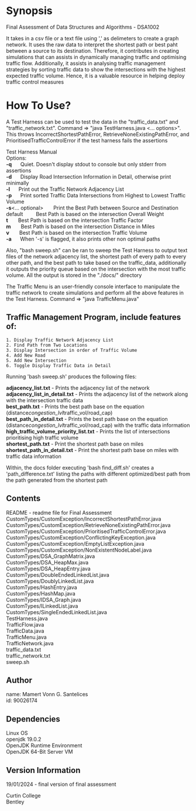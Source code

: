 # Synopsis

Final Assessment of Data Structures and Algorithms - DSA1002

It takes in a csv file or a text file using ',' as delimeters to create a graph network. It uses the raw data to interpret the shortest path or best paht between a source to its destination. Therefore, it contributes in creating simulations that can assists in dynamically managing traffic and optimising traffic flow. Additionally, it assists in analysing traffic management strategies by sorting traffic data to show the intersections with the highest expected traffic volume. Hence, it is a valuable resource in helping deploy traffic control measures

# How To Use?

A Test Harness can be used to test the data in the "traffic_data.txt" and "traffic_network.txt". Command => "java TestHarness.java <... options>". This throws IncorrectShortestPathError, RetrieveNoneExistingPathError, and PrioritisedTrafficControlError if the test harness fails the assertions

Test Harness Manual<br>
Options:<br>
        **-q**&nbsp;&nbsp;&nbsp;&nbsp;&nbsp;&nbsp;Quiet. Doesn't display stdout to console but only stderr from assertions<br>
        **-d**&nbsp;&nbsp;&nbsp;&nbsp;&nbsp;&nbsp;Display Road Intersection Information in Detail, otherwise print minimally<br>
        **-l**&nbsp;&nbsp;&nbsp;&nbsp;&nbsp;&nbsp;Print out the Traffic Network Adjacency List<br>
        **-p**&nbsp;&nbsp;&nbsp;&nbsp;&nbsp;&nbsp;Print sorted Traffic Data Intersections from Highest to Lowest Traffic Volume<br>
        **-s**\<... optional\>&nbsp;&nbsp;&nbsp;&nbsp;&nbsp;&nbsp;&nbsp;Print the Best Path between Source and Destination<br>
        default&nbsp;&nbsp;&nbsp;&nbsp;&nbsp;&nbsp;&nbsp;&nbsp;&nbsp;Best Path is based on the intersection Overall Weight<br>
                **t**&nbsp;&nbsp;&nbsp;&nbsp;&nbsp;&nbsp;&nbsp;Best Path is based on the intersection Traffic Factor<br>
                **m**&nbsp;&nbsp;&nbsp;&nbsp;&nbsp;&nbsp;&nbsp;Best Path is based on the intersection Distance in Miles<br>
                **v**&nbsp;&nbsp;&nbsp;&nbsp;&nbsp;&nbsp;&nbsp;Best Path is based on the intersection Traffic Volume<br>
        **-a**&nbsp;&nbsp;&nbsp;&nbsp;&nbsp;&nbsp;When '-s' is flagged, it also prints other non optimal paths<br>

Also, "bash sweep.sh" can be ran to sweep the Test Harness to output text files of the network adjacency list, the shortest path of every path to every other path, and the best path to take based on the traffic_data, additionally it outputs the priority queue based on the intersection with the most traffic volume. All the output is stored in the "./docs/" directory

The Traffic Menu is an user-friendly console interface to manipulate the traffic network
to create simulations and perform all the above features in the Test Harness.
Command => "java TrafficMenu.java"

## Traffic Management Program, include features of:
    1. Display Traffic Network Adjacency List
    2. Find Path from Two Locations
    3. Display Intersection in order of Traffic Volume
    4. Add New Road
    5. Add New Intersection
    6. Toggle Display Traffic Data in Detail

Running 'bash sweep.sh' produces the following files:

**adjacency_list.txt**                      - Prints the adjacency list of the network<br>
**adjacency_list_in_detail.txt**            - Prints the adjacency list of the network along with the intersection traffic data<br>
**best_path.txt**                           - Prints the best path base on the equation (distance*congestion_lvl*traffic_vol/road_cap)<br>
**best_path_in_detail.txt**                 - Prints the best path base on the equation (distance*congestion_lvl*traffic_vol/road_cap) with the traffic data information<br>
**high_traffic_volume_priority_list.txt**   - Prints the list of intersections prioritising high traffic volume<br>
**shortest_path.txt**                       - Print the shortest path base on miles<br>
**shortest_path_in_detail.txt**             - Print the shortest path base on miles with traffic data information<br>

Within, the docs folder executing 'bash find_diff.sh' creates a 'path_difference.txt' listing the paths with different optimized/best path
from the path generated from the shortest path

## Contents

README - readme file for Final Assessment<br>
CustomTypes/CustomException/IncorrectShortestPathError.java<br>
CustomTypes/CustomException/RetrieveNoneExistingPathError.java<br>
CustomTypes/CustomException/PrioritisedTrafficControlError.java<br>
CustomTypes/CustomException/ConflictingKeyException.java<br>
CustomTypes/CustomException/EmptyListException.java<br>
CustomTypes/CustomException/NonExistentNodeLabel.java<br>
CustomTypes/DSA_GraphMatrix.java<br>
CustomTypes/DSA_HeapMax.java<br>
CustomTypes/DSA_HeapEntry.java<br>
CustomTypes/DoubleEndedLinkedList.java<br>
CustomTypes/DoublyLinkedList.java<br>
CustomTypes/HashEntry.java<br>
CustomTypes/HashMap.java<br>
CustomTypes/IDSA_Graph.java<br>
CustomTypes/ILinkedList.java<br>
CustomTypes/SingleEndedLinkedList.java<br>
TestHarness.java<br>
TrafficFlow.java<br>
TrafficData.java<br>
TrafficMenu.java<br>
TrafficNetwork.java<br>
traffic_data.txt<br>
traffic_network.txt<br>
sweep.sh

## Author

name: Mamert Vonn G. Santelices<br>
id:   90026174

## Dependencies

Linux OS<br>
openjdk 19.0.2<br>
OpenJDK Runtime Environment<br>
OpenJDK 64-Bit Server VM

## Version Information

19/01/2024 - final version of final assessment

Curtin College<br>
Bentley
